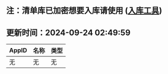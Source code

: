 ## 注：清单库已加密想要入库请使用 ([入库工具](https://github.com/BlankTMing/ManifestAutoUpdate/releases))

## 更新时间：2024-09-24 02:49:59
| AppID | 名称 | 类型  |
| :-------------------- | :----------------------------- | :----------- |
| 无 | 无 | 无 |
